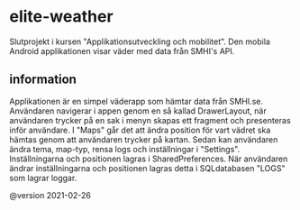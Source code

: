 # elite-weather
Slutprojekt i kursen "Applikationsutveckling och mobilitet". Den mobila Android applikationen visar väder med data från SMHI's API.

## information

Applikationen är en simpel väderapp som hämtar data från SMHI.se.
Användaren navigerar i appen genom en så kallad DrawerLayout, när användaren trycker på en sak i menyn skapas ett fragment och presenteras inför användare. I "Maps" går det att ändra position för vart vädret ska hämtas genom att användaren trycker på kartan. Sedan kan användaren ändra tema, map-typ, rensa logs och inställningar i "Settings". Inställningarna och positionen lagras i SharedPreferences. När användaren ändrar inställningarna och positionen lagras detta i SQLdatabasen "LOGS" som lagrar loggar.

@version 2021-02-26
